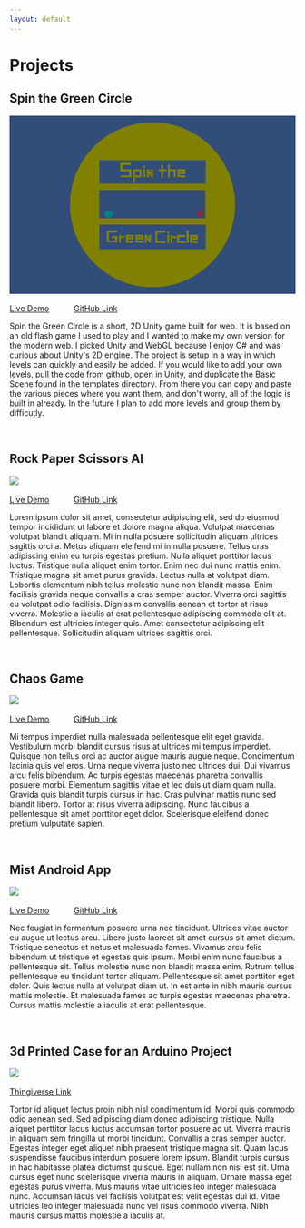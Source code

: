 ```yaml
---
layout: default
---
```


# Projects

## Spin the Green Circle
![](/assets/img/SpinTheGreenCircle.png)

[Live Demo](https://www.spinthegreencircle.com "www.spinthegreencircle.com")
&nbsp; &nbsp; &nbsp; &nbsp; &nbsp; 
[GitHub Link](https://github.com/jake-small/spin "jake-small/spin")

Spin the Green Circle is a short, 2D Unity game built for web. It is based on an old flash game I used to play and I wanted to make my own version for the modern web. I picked Unity and WebGL because I enjoy C# and was curious about Unity's 2D engine. The project is setup in a way in which levels can quickly and easily be added. If you would like to add your own levels, pull the code from github, open in Unity, and duplicate the Basic Scene found in the templates directory. From there you can copy and paste the various pieces where you want them, and don't worry, all of the logic is built in already. In the future I plan to add more levels and group them by difficutly.

<br />

## Rock Paper Scissors AI
![](https://placekitten.com/400/250)

[Live Demo](https://github.com/jake-small/ "www.rockpaperscissors.ninja")
&nbsp; &nbsp; &nbsp; &nbsp; &nbsp; 
[GitHub Link](https://github.com/jake-small/ "jake-small/rps")

Lorem ipsum dolor sit amet, consectetur adipiscing elit, sed do eiusmod tempor incididunt ut labore et dolore magna aliqua. Volutpat maecenas volutpat blandit aliquam. Mi in nulla posuere sollicitudin aliquam ultrices sagittis orci a. Metus aliquam eleifend mi in nulla posuere. Tellus cras adipiscing enim eu turpis egestas pretium. Nulla aliquet porttitor lacus luctus. Tristique nulla aliquet enim tortor. Enim nec dui nunc mattis enim. Tristique magna sit amet purus gravida. Lectus nulla at volutpat diam. Lobortis elementum nibh tellus molestie nunc non blandit massa. Enim facilisis gravida neque convallis a cras semper auctor. Viverra orci sagittis eu volutpat odio facilisis. Dignissim convallis aenean et tortor at risus viverra. Molestie a iaculis at erat pellentesque adipiscing commodo elit at. Bibendum est ultricies integer quis. Amet consectetur adipiscing elit pellentesque. Sollicitudin aliquam ultrices sagittis orci.

<br />

## Chaos Game
![](https://placekitten.com/400/200)

[Live Demo](https://github.com/jake-small/ "www.rockpaperscissors.ninja")
&nbsp; &nbsp; &nbsp; &nbsp; &nbsp; 
[GitHub Link](https://github.com/jake-small/ "jake-small/rps")

Mi tempus imperdiet nulla malesuada pellentesque elit eget gravida. Vestibulum morbi blandit cursus risus at ultrices mi tempus imperdiet. Quisque non tellus orci ac auctor augue mauris augue neque. Condimentum lacinia quis vel eros. Urna neque viverra justo nec ultrices dui. Dui vivamus arcu felis bibendum. Ac turpis egestas maecenas pharetra convallis posuere morbi. Elementum sagittis vitae et leo duis ut diam quam nulla. Gravida quis blandit turpis cursus in hac. Cras pulvinar mattis nunc sed blandit libero. Tortor at risus viverra adipiscing. Nunc faucibus a pellentesque sit amet porttitor eget dolor. Scelerisque eleifend donec pretium vulputate sapien.

<br />

## Mist Android App
![](https://placekitten.com/500/220)

[Live Demo](https://github.com/jake-small/ "www.rockpaperscissors.ninja")
&nbsp; &nbsp; &nbsp; &nbsp; &nbsp; 
[GitHub Link](https://github.com/jake-small/ "jake-small/rps")

Nec feugiat in fermentum posuere urna nec tincidunt. Ultrices vitae auctor eu augue ut lectus arcu. Libero justo laoreet sit amet cursus sit amet dictum. Tristique senectus et netus et malesuada fames. Vivamus arcu felis bibendum ut tristique et egestas quis ipsum. Morbi enim nunc faucibus a pellentesque sit. Tellus molestie nunc non blandit massa enim. Rutrum tellus pellentesque eu tincidunt tortor aliquam. Pellentesque sit amet porttitor eget dolor. Quis lectus nulla at volutpat diam ut. In est ante in nibh mauris cursus mattis molestie. Et malesuada fames ac turpis egestas maecenas pharetra. Cursus mattis molestie a iaculis at erat pellentesque.

<br />

## 3d Printed Case for an Arduino Project
![](https://placekitten.com/500/260)

[Thingiverse Link](https://www.thingiverse.com/yetiFox/ "yetiFox")

Tortor id aliquet lectus proin nibh nisl condimentum id. Morbi quis commodo odio aenean sed. Sed adipiscing diam donec adipiscing tristique. Nulla aliquet porttitor lacus luctus accumsan tortor posuere ac ut. Viverra mauris in aliquam sem fringilla ut morbi tincidunt. Convallis a cras semper auctor. Egestas integer eget aliquet nibh praesent tristique magna sit. Quam lacus suspendisse faucibus interdum posuere lorem ipsum. Blandit turpis cursus in hac habitasse platea dictumst quisque. Eget nullam non nisi est sit. Urna cursus eget nunc scelerisque viverra mauris in aliquam. Ornare massa eget egestas purus viverra. Mus mauris vitae ultricies leo integer malesuada nunc. Accumsan lacus vel facilisis volutpat est velit egestas dui id. Vitae ultricies leo integer malesuada nunc vel risus commodo viverra. Nibh mauris cursus mattis molestie a iaculis at.
